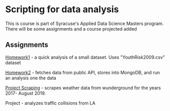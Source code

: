 <h1> Scripting for data analysis </h1>

<p1>This is course is part of Syracuse's Applied Data Science Masters program.</p1>
<p1>There will be some assignments and a course projected added</p1>



<h2> Assignments</h2>

<p2> [Homework1](https://github.com/TylerOMarsh/Scripting-data-analysis/blob/master/HW1) - a quick analysis of a small dataset. Uses "YouthRisk2009.csv" dataset </p2>

<p2> [Homework2](https://github.com/TylerOMarsh/Scripting-data-analysis/blob/master/HW2.py) - fetches data from public API, stores into MongoDB, and run an analysis one the data </p2>

<p2>[Project Scraping](https://github.com/TylerOMarsh/Scripting-data-analysis/blob/master/Project%20Scraping) - scrapes weather data from wunderground for the years 2017- August 2019. </p2>

<p2> Project - analyzes traffic collisions from LA </p2>
